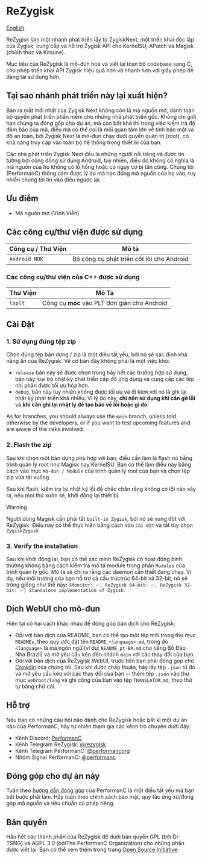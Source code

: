 # ReZygisk

[English](../README.md)

ReZygisk làm một nhánh phát triển lấy từ ZygiskNext, một triển khai độc lập của Zygisk, cung cấp và hỗ trợ Zygisk API cho KernelSU, APatch và Magisk (chính thức và Kitsune).

Mục tiêu của ReZygisk là mô-đun hoá và viết lại toàn bộ codebase sang C, cho phép triển khai API Zygisk hiệu quả hơn và nhanh hơn với giấy phép dễ dàng tái sử dụng hơn.

## Tại sao nhánh phát triển này lại xuất hiện?

Bản ra mắt mới nhất của Zygisk Next không còn là mã nguồn mở, dành toàn bộ quyền phát triển phần mềm cho những nhà phát triển gốc. Không chỉ giới hạn chúng ta đóng gốp cho dự án, mà còn bất khả thi trong việc kiểm trả độ đảm bảo của mã, điều mà có thể coi là mối quan tâm lớn về tính bảo mật và độ an toàn, bởi Zygisk Next là mô-đun chạy dưới quyền quản trị (root), có khả năng truy cập vào toàn bộ hệ thống trong thiết bị của bạn.

Các nhà phát triển Zygisk Next đều là những người nổi tiếng và được tin tưởng bởi cộng đồng sử dụng Android, tuy nhiên, điều đó không có nghĩa là mã nguồn của họ không có lỗ hổng hoặc có nguy cơ bị tấn công. Chúng tôi (PerformanC) thông cảm được lý do mà học đóng mã nguồn của họ vào, tuy nhiễn chúng tôi tin vào điều ngược lại.

## Ưu điểm

- Mã nguồn mở (Vĩnh Viễn)

## Các công cụ/thư viện được sử dụng

| Công cụ / Thư Viện        | Mô tả                                     |
|---------------------------|-------------------------------------------|
| `Android NDK`             | Bộ công cụ phát triển cốt lõi cho Android |

### Các công cụ/thư viện của C++ được sử dụng

| Thư Viện   | Mô Tả                                        |
|------------|----------------------------------------------|
| `lsplt`    | Công cụ **móc** vào PLT đơn giản cho Android |

## Cài Đặt

### 1. Sử dụng đúng tệp zip

Chọn đúng tệp bản dựng / zip là một điều tất yếu, bởi nó sẽ xác định khả năng ẩn của ReZygisk. Về cơ bản đây không phải là một việc khó:

- `release` bản này sẽ được chọn trong hầy hết các trường hợp sử dụng, bản này loại bỏ nhật ký phát triển cấp độ ứng dụng và cung cấp các tệp nhị phân được tối ưu hóa hơn.
- `debug`,  bản này tuy nhiên không được tối ưu và đi kèm với nó là ghi lại nhật ký phát triển khá nhiều. Vì lý do này, **chỉ nên sử dụng khi cần gỡ lỗi** và **khi cần ghi lại nhật lý để tạo báo về lỗi hoặc gì đó**.

As for branches, you should always use the `main` branch, unless told otherwise by the developers, or if you want to test upcoming features and are aware of the risks involved.

### 2. Flash the zip

Sau khi chọn một bản dựng phù hợp với bạn, điều cần làm là flash nó bằng trình quản lý root như Magisk hay KernelSU. Bạn có thể làm điều này bằng cách vào mục `Mô-đun / Module` của trình quản lý root của bạn và chọn tệp zip vừa tải xuống.

Sau khi flash, kiểm tra lại nhật ký lỗi để chắc chắn rằng không có lỗi nào xảy ra, nếu mọi thứ xuôn sẻ, khởi động lại thiết bị.

> [!WARNING]
> Người dùng Magisk cần phải tắt `built-in Zygisk`, bởi nó sẽ xung đột với ReZygisk. Điều này có thể thực hiện bằng cách vào `Cài Đặt` và tắt tùy chọn `ZygiskZygisk`

### 3. Verify the installation

Sau khi khởi động lại, bạn có thể xác minh ReZygisk có hoạt động bình thường không bằng cách kiểm tra mô tả module trong phần `Modules` của trình quản lý gốc. Mô tả sẽ chỉ ra rằng các daemon cần thiết đang chạy. Ví dụ, nếu môi trường của bạn hỗ trợ cả cấu trúctrúc 64-bit và 32-bit, nó sẽ trông giống như thế này: `[Monitor: ✅, ReZygisk 64-bit: ✅, ReZygisk 32-bit: ✅] Standalone implementation of Zygisk.`

## Dịch WebUI cho mô-đun

Hiện tại có hai cách khác nhau để đóng góp bản dịch cho ReZygisk:

- Đối với bản dịch của README, bạn có thể tạo một tệp mới trong thư mục `READMEs`, theo quy ước đặt tên `README_<language>.md`, trong đó `<language>` là mã ngôn ngữ (ví dụ: `README_pt-BR.md` cho tiếng Bồ Đào Nha Brazil) và mở yêu cầu kéo đến nhánh `main` với các thay đổi của bạn.
- Đối với bản dịch của ReZygisk WebUI, trước tiên bạn phải đóng góp cho [Crowdin](https://crowdin.com/project/rezygisk) của chúng tôi. Sau khi được chấp thuận, hãy lấy tệp `.json` từ đó và mở yêu cầu kéo với các thay đổi của bạn -- thêm tệp `.json` vào thư mục `webroot/lang` và ghi công của bạn vào tệp `TRANSLATOR.md`, theo thứ tự bảng chữ cái.

## Hỗ trợ

Nếu bạn có những câu hỏi nào dành cho ReZygisk hoặc bất kì một dự án nào của PerformanC, hãy tự nhiên tham gia các kênh trò chuyện dưới đây:

- Kênh Discord: [PerformanC](https://discord.gg/uPveNfTuCJ)
- Kênh Telegram ReZygisk: [@rezygisk](https://t.me/rezygisk)
- Kênh Telegram PerformanC: [@performancorg](https://t.me/performancorg)
- Nhóm Signal PerformanC: [@performanc](https://signal.group/#CjQKID3SS8N5y4lXj3VjjGxVJnzNsTIuaYZjj3i8UhipAS0gEhAedxPjT5WjbOs6FUuXptcT)

## Đóng góp cho dự án này

Tuân theo [hướng dẫn đóng góp](https://github.com/PerformanC/contributing) của PerformanC là một điều tất yếu mà bạn bắt buộc phải làm. Hãy tuân theo chính sách bảo mật, quy tắc ứng xử/đóng góp mã nguồn và tiêu chuẩn cú pháp riêng.

## Bản quyền

Hầu hết các thành phần của ReZygisk để dưới bản quyền GPL (bởi Dr-TSNG) và AGPL 3.0 (bởiThe PerformanC Organization) cho những phần được viết lại. Bạn có thể xem thêm trong trang [Open Source Initiative](https://opensource.org/licenses/AGPL-3.0).
